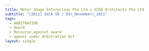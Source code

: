 ```yaml
---
title: Motor Image Enterprises Pte Ltd v SCDA Architects Pte Ltd
subtitle: "[2011] SGCA 58 / 03\_November\_2011"
tags:
  - ARBITRATION
  - Award
  - Recourse against award
  - appeal under Arbitration Act
layout: single
---
```


